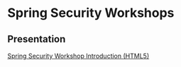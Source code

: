 # Spring Security Workshops

## Presentation

[Spring Security Workshop Introduction (HTML5)](https://andifalk.github.io/spring-security-workshops/#/)